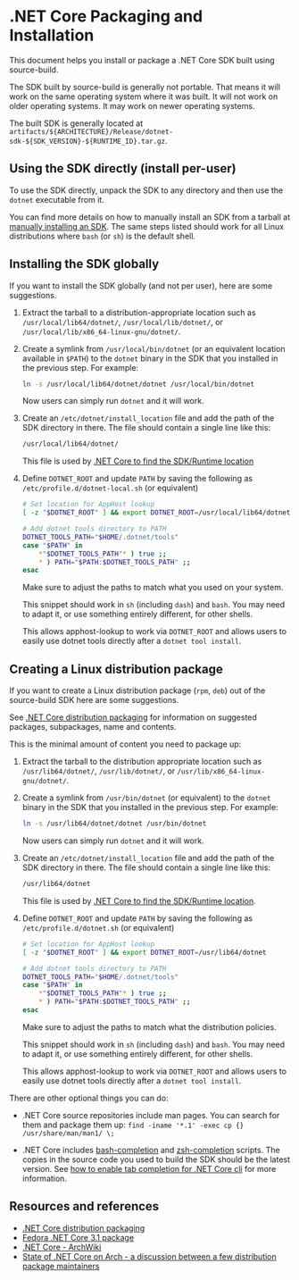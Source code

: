 # .NET Core Packaging and Installation

This document helps you install or package a .NET Core SDK built using
source-build.

The SDK built by source-build is generally not portable. That means it will work
on the same operating system where it was built. It will not work on older
operating systems. It may work on newer operating systems.

The built SDK is generally located at
`artifacts/${ARCHITECTURE}/Release/dotnet-sdk-${SDK_VERSION}-${RUNTIME_ID}.tar.gz`.

## Using the SDK directly (install per-user)

To use the SDK directly, unpack the SDK to any directory and then use the
`dotnet` executable from it.

You can find more details on how to manually install an SDK from a tarball at
[manually installing an
SDK](https://docs.microsoft.com/en-us/dotnet/core/install/linux-ubuntu#manual-install).
The same steps listed should work for all Linux distributions where `bash` (or
`sh`) is the default shell.

## Installing the SDK globally

If you want to install the SDK globally (and not per user), here are some
suggestions.

1. Extract the tarball to a distribution-appropriate location such as
   `/usr/local/lib64/dotnet/`, `/usr/local/lib/dotnet/`, or
   `/usr/local/lib/x86_64-linux-gnu/dotnet/`.

2. Create a symlink from `/usr/local/bin/dotnet` (or an equivalent location
   available in `$PATH`) to the `dotnet` binary in the SDK that you installed in
   the previous step. For example:

   ```bash
   ln -s /usr/local/lib64/dotnet/dotnet /usr/local/bin/dotnet
   ```

   Now users can simply run `dotnet` and it will work.

3. Create an `/etc/dotnet/install_location` file and add the path of the SDK
   directory in there. The file should contain a single line like this:

   ```bash
   /usr/local/lib64/dotnet/
   ```

   This file is used by [.NET Core to find the SDK/Runtime
   location](https://github.com/dotnet/designs/blob/master/accepted/2020/install-locations.md)

4. Define `DOTNET_ROOT` and update `PATH` by saving the following as
   `/etc/profile.d/dotnet-local.sh` (or equivalent)

   ```bash
   # Set location for AppHost lookup
   [ -z "$DOTNET_ROOT" ] && export DOTNET_ROOT=/usr/local/lib64/dotnet

   # Add dotnet tools directory to PATH
   DOTNET_TOOLS_PATH="$HOME/.dotnet/tools"
   case "$PATH" in
       *"$DOTNET_TOOLS_PATH"* ) true ;;
       * ) PATH="$PATH:$DOTNET_TOOLS_PATH" ;;
   esac
   ```

   Make sure to adjust the paths to match what you used on your system.

   This snippet should work in `sh` (including `dash`) and `bash`. You may need
   to adapt it, or use something entirely different, for other shells.

   This allows apphost-lookup to work via `DOTNET_ROOT` and allows users to
   easily use dotnet tools directly after a `dotnet tool install`.

## Creating a Linux distribution package

If you want to create a Linux distribution package (`rpm`, `deb`) out of the
source-build SDK here are some suggestions.

See [.NET Core distribution
packaging](https://docs.microsoft.com/en-us/dotnet/core/distribution-packaging)
for information on suggested packages, subpackages, name and contents.

This is the minimal amount of content you need to package up:

1. Extract the tarball to the distribution appropriate location such as
   `/usr/lib64/dotnet/`, `/usr/lib/dotnet/`, or
   `/usr/lib/x86_64-linux-gnu/dotnet/`.

2. Create a symlink from `/usr/bin/dotnet` (or equivalent) to the `dotnet`
   binary in the SDK that you installed in the previous step. For example:

   ```bash
   ln -s /usr/lib64/dotnet/dotnet /usr/bin/dotnet
   ```

   Now users can simply run `dotnet` and it will work.

3. Create an `/etc/dotnet/install_location` file and add the path of the SDK
   directory in there. The file should contain a single line like this:

   ```bash
   /usr/lib64/dotnet
   ```

   This file is used by [.NET Core to find the SDK/Runtime
   location](https://github.com/dotnet/designs/blob/master/accepted/2020/install-locations.md).

4. Define `DOTNET_ROOT` and update `PATH` by saving the following as
   `/etc/profile.d/dotnet.sh` (or equivalent)

   ```bash
   # Set location for AppHost lookup
   [ -z "$DOTNET_ROOT" ] && export DOTNET_ROOT=/usr/lib64/dotnet

   # Add dotnet tools directory to PATH
   DOTNET_TOOLS_PATH="$HOME/.dotnet/tools"
   case "$PATH" in
       *"$DOTNET_TOOLS_PATH"* ) true ;;
       * ) PATH="$PATH:$DOTNET_TOOLS_PATH" ;;
   esac
   ```

   Make sure to adjust the paths to match what the distribution policies.

   This snippet should work in `sh` (including `dash`) and `bash`. You may need
   to adapt it, or use something entirely different, for other shells.

   This allows apphost-lookup to work via `DOTNET_ROOT` and allows users to
   easily use dotnet tools directly after a `dotnet tool install`.

There are other optional things you can do:

- .NET Core source repositories include man pages. You can search for them and
  package them up: `find -iname '*.1' -exec cp {} /usr/share/man/man1/ \;`

- .NET Core includes
  [bash-completion](https://github.com/dotnet/cli/blob/master/scripts/register-completions.bash)
  and
  [zsh-completion](https://github.com/dotnet/cli/blob/master/scripts/register-completions.zsh)
  scripts. The copies in the source code you used to build the SDK should be the
  latest version. See [how to enable tab completion for .NET Core
  cli](https://docs.microsoft.com/en-us/dotnet/core/tools/enable-tab-autocomplete)
  for more information.

## Resources and references

- [.NET Core distribution
  packaging](https://docs.microsoft.com/en-us/dotnet/core/distribution-packaging)
- [Fedora .NET Core 3.1
  package](https://src.fedoraproject.org/rpms/dotnet3.1/tree/master)
- [.NET Core - ArchWiki](https://wiki.archlinux.org/index.php/.NET_Core)
- [State of .NET Core on Arch - a discussion between a few distribution package
  maintainers](https://www.reddit.com/r/archlinux/comments/cx64r5/the_state_of_net_core_on_arch/)
